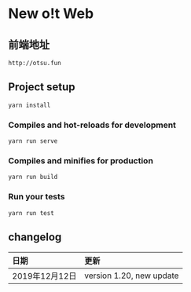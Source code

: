 # New o!t Web

## 前端地址
```http://otsu.fun```

## Project setup
```
yarn install
```

### Compiles and hot-reloads for development
```
yarn run serve
```

### Compiles and minifies for production
```
yarn run build
```

### Run your tests
```
yarn run test
```

## changelog

| 日期 | 更新 |
| :-- | :-- |
| 2019年12月12日 | version 1.20, new update |
